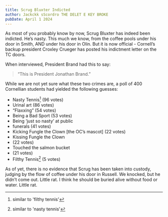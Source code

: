 ```yaml
---
title: Scrug Bluxter Indicted
author: Jackckk sScordro THE DELET E KEY BROKE
pubDate: April 1 2024
---
```

As most of you probably know by now, Scrug Bluxter has indeed been indicted. He’s nasty. This much we know, from the coffee pools under his door in Smith, AND under his door in Olin. But it is now official - Cornell’s backup president Croxley Crueger has posted his indictment letter on the TC doors.

When interviewed, President Brand had this to say:

> “This is President Jonathan Brand.”

While we are not yet sure what these two crimes are, a poll of 400 Cornellian students had yielded the following guesses:

* Nasty Tennis[^1] (96 votes)
* Urinal art (86 votes)
* “Flaxxing” (54 votes)
* Being a Bad Sport (53 votes)
* Being ‘just so nasty’ at public
* funerals (41 votes)
* Kicking Fungle the Clown [the OC’s mascot] (22 votes)
* Kissing Fungle the Clown
* (22 votes)
* Touched the salmon bucket
* (21 votes)
* Filthy Tennis[^2] (5 votes)

As of yet, there is no evidence that Scrug has been taken into custody, judging by the flow of coffee under his door in Russell. We knocked, but he didn’t come out. Little rat. I think he should be buried alive without food or water. Little rat.

[^1]: similar to 'filthy tennis'
[^2]: similar to 'nasty tennis'
